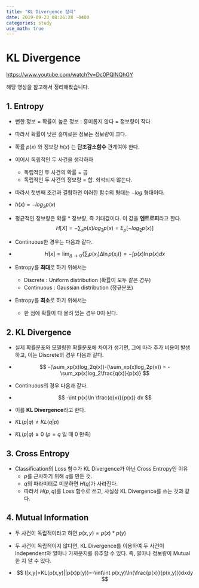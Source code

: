 ```yaml
---
title: "KL Divergence 정리"
date: 2019-09-23 08:26:28 -0400
categories: study
use_math: true
---
```


# KL Divergence

https://www.youtube.com/watch?v=Dc0PQlNQhGY

해당 영상을 참고해서 정리해봤습니다.



## 1. Entropy

- 뻔한 정보 = 확률이 높은 정보 : 흥미롭지 않다 = 정보량이 작다
- 따라서 확률이 낮은 흥미로운 정보는 정보량이 크다.
- 확률 $p(x)$ 와 정보량 $h(x)$ 는 **단조감소함수** 관계여야 한다.



- 이어서 독립적인 두 사건을 생각하자
  - 독립적인 두 사건의 확률 = 곱
  - 독립적인 두 사건의 정보량 = 합. 희석되지 않는다.

- 따라서 첫번째 조건과 결합하면 이러한 함수의 형태는 $-log$ 형태이다.
- $h(x)=-log_{2}p(x)$



- 평균적인 정보량은 확률 * 정보량, 즉 기대값이다. 이 값을 **엔트로피**라고 한다.
  $$
  H[X]=-\sum_x p(x)log_2p(x)=E_p[-log_2p(x)]
  $$

- Continuous한 경우는 다음과 같다.

- $$
  H[x] = \lim_{\Delta\to0}{\{\sum_ip(x_i)\Delta \ln p(x_i)\}}=-\int p(x)\ln p(x) dx
  $$



- Entropy를 **최대**로 하기 위해서는
  - Discrete : Uniform distribution (확률이 모두 같은 경우)
  - Continuous : Gaussian distribution (정규분포)
- Entropy를 **최소**로 하기 위해서는
  - 한 점에 확률이 다 몰려 있는 경우 0이 된다.



## 2. KL Divergence

- 실제 확률분포와 모델링한 확률분포에 차이가 생기면, 그에 따라 추가 비용이 발생하고, 이는 Discrete의 경우 다음과 같다.

- $$
  -(\sum_xp(x)log_2q(x))-(\sum_xp(x)log_2p(x)) = -\sum_xp(x)log_2\frac{q(x)}{p(x)}
  $$

- Continuous의 경우 다음과 같다.

- $$
  -\int p(x)\ln \frac{q(x)}{p(x)} dx
  $$

  

- 이를 **KL Divergence**라고 한다.



- $KL(p|q) \ne KL(q|p)$
- $KL(p|q)\ge0$ ($p=q$ 일 때 0 만족)



## 3. Cross Entropy

- Classification의 Loss 함수가 KL Divergence가 아닌 Cross Entropy인 이유
  - $p$를 근사하기 위해 $q$를 만든 것.
  - $q$의 파라미터로 미분하면 $H(q)$가 사라진다.
  - 따라서 $H(p,q)$를 Loss 함수로 쓰고, 사실상 KL Divergence를 쓰는 것과 같다.



## 4. Mutual Information

- 두 사건이 독립적이라고 하면 $p(x,y)=p(x)*p(y)$

- 두 사건이 독립적이지 않다면, KL Divergence를 이용하여 두 사건이 Independent와 얼마나 가까운지를 유추할 수 있다. 즉, 얼마나 정보량이 Mutual한 지 알 수 있다.

- $$
  I[x,y]=KL(p(x,y)||p(x)p(y))=-\int\int p(x,y)\ln(\frac{p(x)}{p(x,y)})dxdy
  $$

  
